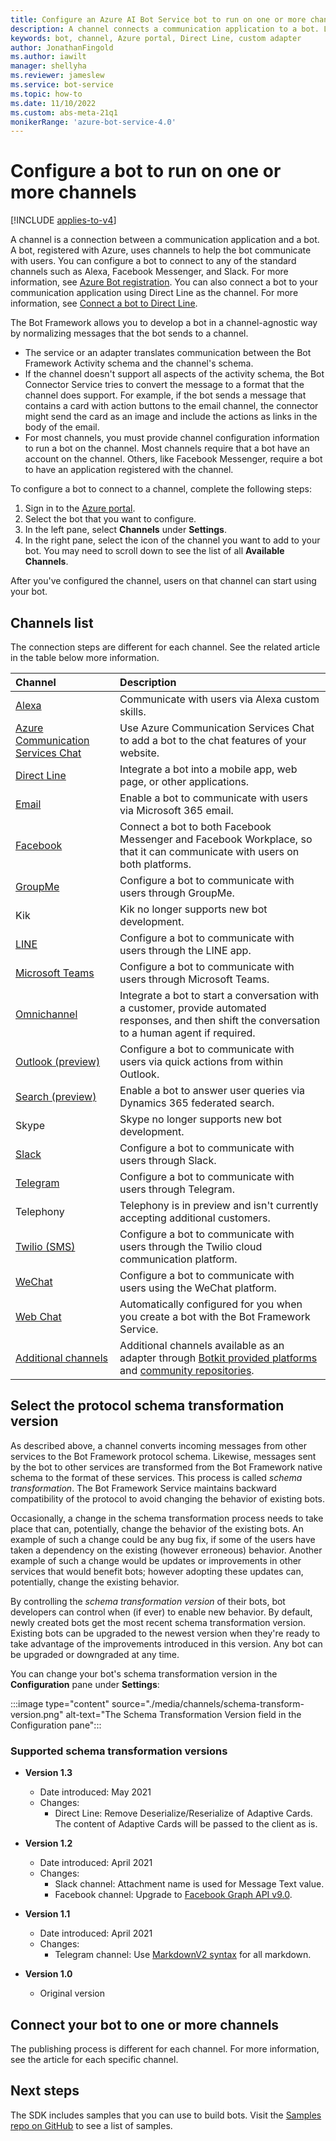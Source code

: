```yaml
---
title: Configure an Azure AI Bot Service bot to run on one or more channels
description: A channel connects a communication application to a bot. Learn how to configure a bot to run a channel using the Azure portal, Direct Line, or a custom adapter.
keywords: bot, channel, Azure portal, Direct Line, custom adapter
author: JonathanFingold
ms.author: iawilt
manager: shellyha
ms.reviewer: jameslew
ms.service: bot-service
ms.topic: how-to
ms.date: 11/10/2022
ms.custom: abs-meta-21q1
monikerRange: 'azure-bot-service-4.0'
---
```


# Configure a bot to run on one or more channels

[!INCLUDE [applies-to-v4](includes/applies-to-v4-current.md)]

A channel is a connection between a communication application and a bot. A bot, registered with Azure, uses channels to help the bot communicate with users. You can configure a bot to connect to any of the standard channels such as Alexa, Facebook Messenger, and Slack. For more information, see [Azure Bot registration](bot-service-quickstart-registration.md). You can also connect a bot to your communication application using Direct Line as the channel. For more information, see [Connect a bot to Direct Line](bot-service-channel-connect-directline.md).

The Bot Framework allows you to develop a bot in a channel-agnostic way by normalizing messages that the bot sends to a channel.

- The service or an adapter translates communication between the Bot Framework Activity schema and the channel's schema.
- If the channel doesn't support all aspects of the activity schema, the Bot Connector Service tries to convert the message to a format that the channel does support. For example, if the bot sends a message that contains a card with action buttons to the email channel, the connector might send the card as an image and include the actions as links in the body of the email.
- For most channels, you must provide channel configuration information to run a bot on the channel. Most channels require that a bot have an account on the channel. Others, like Facebook Messenger, require a bot to have an application registered with the channel.

To configure a bot to connect to a channel, complete the following steps:

1. Sign in to the [Azure portal](https://portal.azure.com).
1. Select the bot that you want to configure.
1. In the left pane, select **Channels** under **Settings**.
1. In the right pane, select the icon of the channel you want to add to your bot. You may need to scroll down to see the list of all **Available Channels**.

After you've configured the channel, users on that channel can start using your bot.

## Channels list

The connection steps are different for each channel. See the related article in the table below more information.

| Channel | Description |
|:-|:-|
| [Alexa](bot-service-channel-connect-alexa.md) <img width="150px"/> | Communicate with users via Alexa custom skills. |
| [Azure Communication Services Chat](bot-service-channel-azure-communication.md) | Use Azure Communication Services Chat to add a bot to the chat features of your website. |
| [Direct Line](bot-service-channel-directline.md) | Integrate a bot into a mobile app, web page, or other applications. |
| [Email](bot-service-channel-connect-email.md) | Enable a bot to communicate with users via Microsoft 365 email. |
| [Facebook](bot-service-channel-connect-facebook.md) | Connect a bot to both Facebook Messenger and Facebook Workplace, so that it can communicate with users on both platforms. |
| [GroupMe](bot-service-channel-connect-groupMe.md) | Configure a bot to communicate with users through GroupMe. |
| Kik | Kik no longer supports new bot development. |
| [LINE](bot-service-channel-connect-line.md) | Configure a bot to communicate with users through the LINE app. |
| [Microsoft Teams](channel-connect-teams.md) | Configure a bot to communicate with users through Microsoft Teams. |
| [Omnichannel](bot-service-channel-omnichannel.md) | Integrate a bot to start a conversation with a customer, provide automated responses, and then shift the conversation to a human agent if required. |
| [Outlook (preview)](bot-service-channel-connect-actionable-email.md) | Configure a bot to communicate with users via quick actions from within Outlook. |
| [Search (preview)](bot-service-channel-connect-search.md) | Enable a bot to answer user queries via Dynamics 365 federated search. |
| Skype | Skype no longer supports new bot development. |
| [Slack](bot-service-channel-connect-slack.md) | Configure a bot to communicate with users through Slack. |
| [Telegram](bot-service-channel-connect-telegram.md) | Configure a bot to communicate with users through Telegram. |
| Telephony | Telephony is in preview and isn't currently accepting additional customers. |
| [Twilio (SMS)](bot-service-channel-connect-twilio.md) | Configure a bot to communicate with users through the Twilio cloud communication platform. |
| [WeChat](bot-service-channel-connect-wechat.md) | Configure a bot to communicate with users using the WeChat platform. |
| [Web Chat](bot-service-channel-connect-webchat.md) | Automatically configured for you when you create a bot with the Bot Framework Service. |
| [Additional channels](bot-service-channel-additional-channels.md) | Additional channels available as an adapter through [Botkit provided platforms](https://github.com/howdyai/botkit/blob/main/packages/docs/platforms/index.md) and [community repositories](https://github.com/BotBuilderCommunity/). |

## Select the protocol schema transformation version

As described above, a channel converts incoming messages from other services to the Bot Framework protocol schema. Likewise, messages sent by the bot to other services are transformed from the Bot Framework native schema to the format of these services. This process is called _schema transformation_. The Bot Framework Service maintains backward compatibility of the protocol to avoid changing the behavior of existing bots.

Occasionally, a change in the schema transformation process needs to take place that can, potentially, change the behavior of the existing bots. An example of such a change could be any bug fix, if some of the users have taken a dependency on the existing (however erroneous) behavior. Another example of such a change would be updates or improvements in other services that would benefit bots; however adopting these updates can, potentially, change the existing behavior.

By controlling the _schema transformation version_ of their bots, bot developers can control when (if ever) to enable new behavior. By default, newly created bots get the most recent schema transformation version. Existing bots can be upgraded to the newest version when they're ready to take advantage of the improvements introduced in this version. Any bot can be upgraded or downgraded at any time.

You can change your bot's schema transformation version in the **Configuration** pane under **Settings**:

:::image type="content" source="./media/channels/schema-transform-version.png" alt-text="The Schema Transformation Version field in the Configuration pane":::

### Supported schema transformation versions

- **Version 1.3**
  - Date introduced: May 2021
  - Changes:
    - Direct Line: Remove Deserialize/Reserialize of Adaptive Cards. The content of Adaptive Cards will be passed to the client as is.

- **Version 1.2**
  - Date introduced: April 2021
  - Changes:
    - Slack channel: Attachment name is used for Message Text value.
    - Facebook channel: Upgrade to [Facebook Graph API v9.0](https://developers.facebook.com/docs/graph-api/changelog/version9.0/).

- **Version 1.1**
  - Date introduced: April 2021
  - Changes:
    - Telegram channel: Use [MarkdownV2 syntax](https://core.telegram.org/bots/api#markdownv2-style) for all markdown.

- **Version 1.0**
  - Original version

## Connect your bot to one or more channels

The publishing process is different for each channel. For more information, see the article for each specific channel.

## Next steps

The SDK includes samples that you can use to build bots. Visit the [Samples repo on GitHub](https://github.com/Microsoft/BotBuilder-samples) to see a list of samples.
